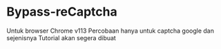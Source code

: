 # Bypass-reCaptcha

Untuk browser Chrome v113
Percobaan hanya untuk captcha google dan sejenisnya
Tutorial akan segera dibuat
